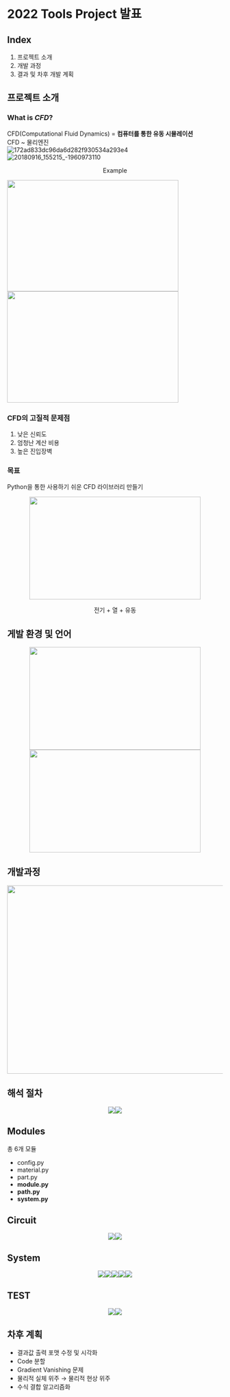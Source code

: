 # **2022 Tools Project 발표**
## **Index**
1. 프로젝트 소개
2. 개발 과정
3. 결과 및 차후 개발 계획

## **프로젝트 소개**
### **What is _CFD_?**  
CFD(Computational Fluid Dynamics) = **컴퓨터를 통한 유동 시뮬레이션**  
CFD ~ 물리엔진  
![172ad833dc96da6d282f930534a293e4](https://user-images.githubusercontent.com/97779416/188765074-ad3edbdf-9c97-4d3c-b633-24c012787413.gif)
![20180916_155215_-1960973110](https://user-images.githubusercontent.com/97779416/188765076-685fc50c-43b7-4c50-b4a7-183606a3fb78.gif)
<p align="center">Example</p>  
<a href="url"><img src="https://user-images.githubusercontent.com/97779416/188304788-2883f4b0-c4da-41f1-be60-e100270023df.png" width="400" height="260"><img src="https://user-images.githubusercontent.com/97779416/188305226-a736a695-0a32-427e-862a-89638e69b472.PNG" width="400" height="260"></a> 
  
### **CFD의 고질적 문제점**
1. 낮은 신뢰도
2. 엄청난 계산 비용
3. 높은 진입장벽

### **목표**
Python을 통한 사용하기 쉬운 CFD 라이브러리 만들기
<p align="center"><a href="url"><img src="https://user-images.githubusercontent.com/97779416/188045873-8481adb2-3656-49a1-9578-517262de2f48.jpg" width="400" height="240"></a></p>
<p align="center">전기 + 열 + 유동</p>

## **게발 환경 및 언어**
<p align="center"><a href="url"><img src="https://user-images.githubusercontent.com/97779416/188306109-81e655a6-344e-4bc5-ab17-ed4d25b7fe64.png" width="400" height="240"><img src="https://user-images.githubusercontent.com/97779416/188306189-fbfa893b-b3d8-4e9b-a593-06185bd7ba0c.png" width="400" height="240"></a></p>


## **개발과정**
<p align="center"><a href="url"><img src="https://user-images.githubusercontent.com/97779416/188415468-1a2fa1ba-4a93-48cd-aa0e-9f75a7048e3f.PNG" width="800" height="440"></a></p> 


## **해석 절차**
<p align="center"><a href="url"><img src="https://user-images.githubusercontent.com/97779416/188811089-4e550b90-91ea-427d-acc5-d9f5e18d3f5d.PNG"><img src="https://user-images.githubusercontent.com/97779416/188811094-d93563ac-6aed-4c94-91a6-228c88c9a73c.PNG"></a></p>

## **Modules**
총 6개 모듈
* config.py
* material.py
* part.py
* **module.py**
* **path.py**
* **system.py**

## **Circuit**
<p align="center"><a href="url"><img src="https://user-images.githubusercontent.com/97779416/188554456-80f0b0aa-0500-4278-89fa-ad45cb5d2640.PNG"><img src="https://user-images.githubusercontent.com/97779416/188554457-d246af4f-fa6f-4142-98a9-9c13ca5e2759.PNG"></a></p>

## **System**
<p align="center"><a href="url"><img src="https://user-images.githubusercontent.com/97779416/188554487-9add47d5-93c9-4697-af76-fdccfd4bfc06.PNG"><img src="https://user-images.githubusercontent.com/97779416/188554489-90268b8c-374b-491a-b331-11ff1eab7666.PNG"><img src="https://user-images.githubusercontent.com/97779416/188554490-2df0f02c-e391-416d-83b5-e4ed1e02fb55.PNG"><img src="https://user-images.githubusercontent.com/97779416/188554492-5b23bd59-5bda-46fd-b612-7bfcefa64376.PNG"><img src="https://user-images.githubusercontent.com/97779416/188554496-c7e0e882-b319-4c59-aa63-fe1566ebc9d4.PNG"></a></p>

## **TEST**
<p align="center"><img src="https://user-images.githubusercontent.com/97779416/188593667-5ed93599-656d-4911-a8c7-be6d1c560b67.PNG"><a href="url"><img src="https://user-images.githubusercontent.com/97779416/188591819-53a15f12-7b78-4e83-a57d-489d5f0bb609.PNG"></a></p>

## **차후 계획**
* 결과값 출력 포맷 수정 및 시각화
* Code 분할
* Gradient Vanishing 문제
* 물리적 실체 위주 &rarr; 물리적 현상 위주
* 수식 결합 알고리즘화
